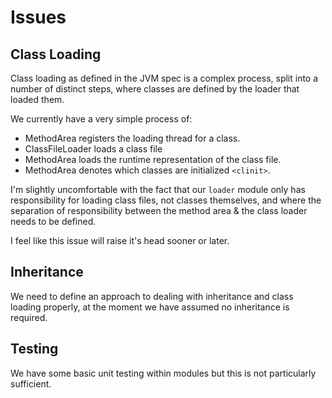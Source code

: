 # Issues

## Class Loading

Class loading as defined in the JVM spec is a complex process, split into
a number of distinct steps, where classes are defined by the loader that
loaded them.

We currently have a very simple process of:
- MethodArea registers the loading thread for a class.
- ClassFileLoader loads a class file
- MethodArea loads the runtime representation of the class file.
- MethodArea denotes which classes are initialized `<clinit>`.

I'm slightly uncomfortable with the fact that our `loader` module only
has responsibility for loading class files, not classes themselves, and
where the separation of responsibility between the method area & the class
loader needs to be defined.

I feel like this issue will raise it's head sooner or later.

## Inheritance

We need to define an approach to dealing with inheritance and class loading
properly, at the moment we have assumed no inheritance is required.

## Testing

We have some basic unit testing within modules but this is not particularly
sufficient.